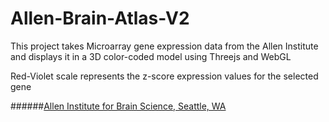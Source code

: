 # Allen-Brain-Atlas-V2

This project takes Microarray gene expression data from the Allen Institute and displays it in a 3D color-coded model using Threejs and WebGL

Red-Violet scale represents the z-score expression values for the selected gene


######[Allen Institute for Brain Science, Seattle, WA](http://www.brain-map.org/)
